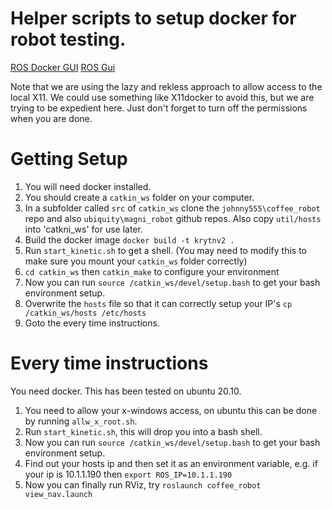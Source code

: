 # Helper scripts to setup docker for robot testing. 

[ROS Docker GUI](http://wiki.ros.org/docker/Tutorials/GUI)
[ROS Gui](https://github.com/igricart/docker.git)


Note that we are using the lazy and rekless approach to allow access to the local X11. We could use something like X11docker to avoid this, but we are trying to be expedient here. Just don't forget to turn off the permissions when you are done.

# Getting Setup

1. You will need docker installed. 
2. You should create a `catkin_ws` folder on your computer.
3. In a subfolder called `src` of `catkin_ws` clone the `johnny555\coffee_robot` repo and also `ubiquity\magni_robot` github repos. Also copy `util/hosts` into 'catkni_ws' for use later.
4. Build the docker image `docker build -t krytnv2 .`
5. Run `start_kinetic.sh` to get a shell. (You may need to modify this to make sure you mount your `catkin_ws` folder correctly)
6. `cd catkin_ws` then `catkin_make` to configure your environment
7. Now you can run `source /catkin_ws/devel/setup.bash` to get your bash environment setup.
9. Overwrite the `hosts` file so that it can correctly setup your IP's `cp /catkin_ws/hosts /etc/hosts`
8. Goto the every time instructions. 

# Every time instructions 

You need docker. This has been tested on ubuntu 20.10. 

1. You need to allow your x-windows access, on ubuntu this can be done by running `allw_x_root.sh`.
2. Run `start_kinetic.sh`, this will drop you into a bash shell. 
3. Now you can run `source /catkin_ws/devel/setup.bash` to get your bash environment setup.
4. Find out your hosts ip and then set it as an environment variable, e.g. if your ip is 10.1.1.190 then `export ROS_IP=10.1.1.190`
5. Now you can finally run RViz, try `roslaunch coffee_robot view_nav.launch`
